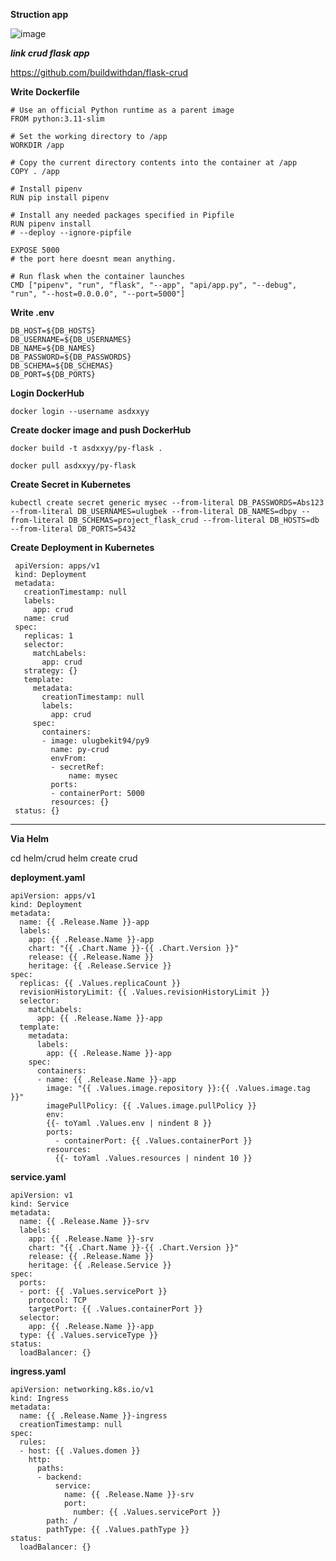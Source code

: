 **Struction app**

![image](https://github.com/user-attachments/assets/3f9ca3c3-5859-4ad0-bba0-aff9a004f82f)

_**link crud flask app**_

https://github.com/buildwithdan/flask-crud

**Write Dockerfile**

    # Use an official Python runtime as a parent image
    FROM python:3.11-slim

    # Set the working directory to /app
    WORKDIR /app

    # Copy the current directory contents into the container at /app
    COPY . /app

    # Install pipenv
    RUN pip install pipenv

    # Install any needed packages specified in Pipfile
    RUN pipenv install
    # --deploy --ignore-pipfile

    EXPOSE 5000 
    # the port here doesnt mean anything.

    # Run flask when the container launches
    CMD ["pipenv", "run", "flask", "--app", "api/app.py", "--debug", "run", "--host=0.0.0.0", "--port=5000"]

**Write .env**

    DB_HOST=${DB_HOSTS} 
    DB_USERNAME=${DB_USERNAMES}
    DB_NAME=${DB_NAMES}
    DB_PASSWORD=${DB_PASSWORDS}
    DB_SCHEMA=${DB_SCHEMAS}
    DB_PORT=${DB_PORTS}

**Login DockerHub**
    
    docker login --username asdxxyy

**Create docker image and push DockerHub**

    docker build -t asdxxyy/py-flask .

    docker pull asdxxyy/py-flask

**Create Secret in Kubernetes**

    kubectl create secret generic mysec --from-literal DB_PASSWORDS=Abs123 --from-literal DB_USERNAMES=ulugbek --from-literal DB_NAMES=dbpy --from-literal DB_SCHEMAS=project_flask_crud --from-literal DB_HOSTS=db --from-literal DB_PORTS=5432

**Create Deployment in Kubernetes**

     apiVersion: apps/v1
     kind: Deployment
     metadata:
       creationTimestamp: null
       labels:
         app: crud
       name: crud
     spec:
       replicas: 1
       selector:
         matchLabels:
           app: crud
       strategy: {}
       template:
         metadata:
           creationTimestamp: null
           labels:
             app: crud
         spec:
           containers:
           - image: ulugbekit94/py9
             name: py-crud
             envFrom:
             - secretRef:
                 name: mysec
             ports:
             - containerPort: 5000
             resources: {}
     status: {}

------------------------------------------------------------------------------------------------------------------------------------------    

**Via Helm**

   cd helm/crud
   helm create crud

**deployment.yaml**

    apiVersion: apps/v1
    kind: Deployment
    metadata:
      name: {{ .Release.Name }}-app
      labels:
        app: {{ .Release.Name }}-app
        chart: "{{ .Chart.Name }}-{{ .Chart.Version }}"
        release: {{ .Release.Name }}
        heritage: {{ .Release.Service }}
    spec:
      replicas: {{ .Values.replicaCount }}
      revisionHistoryLimit: {{ .Values.revisionHistoryLimit }}
      selector:
        matchLabels:
          app: {{ .Release.Name }}-app
      template:
        metadata:
          labels:
            app: {{ .Release.Name }}-app
        spec:
          containers:
          - name: {{ .Release.Name }}-app
            image: "{{ .Values.image.repository }}:{{ .Values.image.tag }}"
            imagePullPolicy: {{ .Values.image.pullPolicy }}
            env:
            {{- toYaml .Values.env | nindent 8 }}
            ports:
              - containerPort: {{ .Values.containerPort }}
            resources:
              {{- toYaml .Values.resources | nindent 10 }}


**service.yaml**

    apiVersion: v1
    kind: Service
    metadata:
      name: {{ .Release.Name }}-srv
      labels:
        app: {{ .Release.Name }}-srv
        chart: "{{ .Chart.Name }}-{{ .Chart.Version }}"
        release: {{ .Release.Name }}
        heritage: {{ .Release.Service }}
    spec:
      ports:
      - port: {{ .Values.servicePort }}
        protocol: TCP
        targetPort: {{ .Values.containerPort }}
      selector:
        app: {{ .Release.Name }}-app
      type: {{ .Values.serviceType }}
    status:
      loadBalancer: {}


  **ingress.yaml**

    apiVersion: networking.k8s.io/v1
    kind: Ingress
    metadata:
      name: {{ .Release.Name }}-ingress
      creationTimestamp: null
    spec:
      rules:
      - host: {{ .Values.domen }}
        http:
          paths:
          - backend:
              service:
                name: {{ .Release.Name }}-srv
                port:
                  number: {{ .Values.servicePort }}
            path: /
            pathType: {{ .Values.pathType }}
    status:
      loadBalancer: {}
